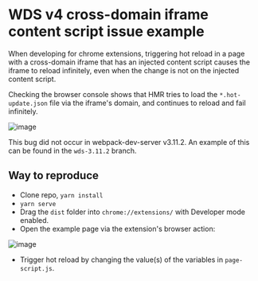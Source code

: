# WDS v4 cross-domain iframe content script issue example

When developing for chrome extensions, triggering hot reload in a page with a cross-domain iframe that has an injected content script causes the iframe to reload infinitely, even when the change is not on the injected content script.

Checking the browser console shows that HMR tries to load the `*.hot-update.json` file via the iframe's domain, and continues to reload and fail infinitely.

![image](https://i.imgur.com/wfBxwHp.png)

This bug did not occur in webpack-dev-server v3.11.2. An example of this can be found in the `wds-3.11.2` branch.

## Way to reproduce

- Clone repo, `yarn install`
- `yarn serve`
- Drag the `dist` folder into `chrome://extensions/` with Developer mode enabled.
- Open the example page via the extension's browser action:

![image](https://i.imgur.com/Xreyvy5.png)

- Trigger hot reload by changing the value(s) of the variables in `page-script.js`.

